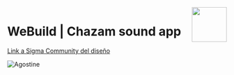<img src="http://www.franbosquet.com/wp-content/uploads/ironhack_logonegro.png" width="80" style="float:right">

# WeBuild | Chazam sound app 

[Link a Sigma Community del diseño](https://www.figma.com/community/file/1115983725702844829)


![Agostine](../images/Agostina.jpg)